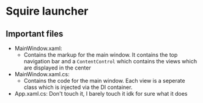 # Squire launcher

## Important files
- MainWindow.xaml: 
  - Contains the markup for the main window. It contains the top navigation bar and a `ContentControl` which contains the views which are displayed in the center
- MainWindow.xaml.cs:
  - Contains the code for the main window. Each view is a seperate class which is injected via the DI container.
- App.xaml.cs: Don't touch it, I barely touch it idk for sure what it does